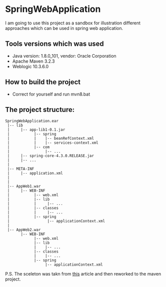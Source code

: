 # SpringWebApplication

   I am going to use this project as a sandbox for illustration different approaches which can be used in spring web application.
   
## Tools versions which was used
   * Java version: 1.8.0_101, vendor: Oracle Corporation
   * Apache Maven 3.2.3
   * Weblogic 10.3.6.0
   
## How to build the project

   * Correct for yourself and run mvn8.bat

## The project structure:

```
SpringWebApplication.ear
 |-- lib
 |     |-- app-lib1-0.1.jar
 |           |-- spring
 |           |    |-- beanRefContext.xml
 |           |    |-- services-context.xml
 |           |-- com
 |                |-- ...
 |     |-- spring-core-4.3.0.RELEASE.jar
 |     |-- ...
 |
 |-- META-INF
 |     |-- application.xml
 | 
 |
 |-- AppWeb1.war
 |     |-- WEB-INF
 |           |-- web.xml
 |           |-- lib
 |           |     |-- ...
 |           |-- classes
 |           |     |-- ...
 |           |-- spring
 |                 |-- applicationContext.xml
 |
 |-- AppWeb2.war
       |-- WEB-INF
             |-- web.xml
             |-- lib
             |    |-- ...
             |-- classes
             |    |-- ...
             |-- spring
                  |-- applicationContext.xml
```
P.S. The sceleton was takn from [this](https://spring.io/blog/2007/06/11/using-a-shared-parent-application-context-in-a-multi-war-spring-application/) article and then reworked to the maven project.
